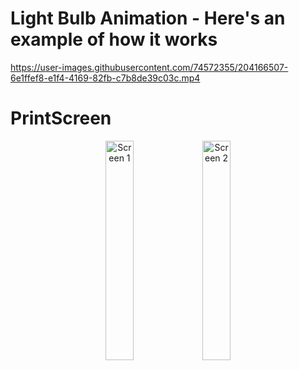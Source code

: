 # Light Bulb Animation - Here's an example of how it works




https://user-images.githubusercontent.com/74572355/204166507-6e1ffef8-e1f4-4169-82fb-c7b8de39c03c.mp4

# PrintScreen

<p align="center">

  <img alt="Screen 1" src="https://i.imgur.com/Dapmri0.png" height="30%" width="30%" />
  <img alt="Screen 2" src="https://i.imgur.com/yqEGsA7.png" height="30%" width="30%" /> 
</p>

